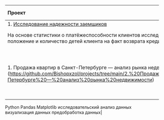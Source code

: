 | Проект                          | О чем проект                                                  | Навыки и инструменты|
|:------------------------------|:-------------------------------------------------------------|:--------|
| 1. [Исследование надежности заемщиков](https://github.com/Bishopxzol/projects/tree/main/1.%20Исследование%20надёжности%20заёмщиков%20—%20анализ%20банковских%20данных)| 
На основе статистики о платёжеспособности клиентов исследовать влияет ли семейное положение и количество детей клиента на факт возврата кредита в срок| предобработка данных, Python, Pandas|
| 1. Продажа квартир в Санкт-Петербурге — анализ рынка недвижимости](https://github.com/Bishopxzol/projects/tree/main/2.%20Продажа%20квартир%20в%20Санкт-Петербурге%20—%20анализ%20рынка%20недвижимости)| Используя данные сервиса Яндекс.Недвижимость, определить рыночную стоимость объектов недвижимости и типичные параметры квартир| 
Python
Pandas
Matplotlib
исследовательский анализ данных
визуализация данных
предобработка данных|
